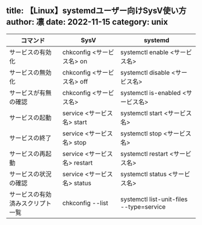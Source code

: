 title: 【Linux】systemdユーザー向けSysV使い方
author: 凛
date: 2022-11-15
category: unix
----
コマンド | SysV | systemd
-- | -- | --
サービスの有効化 | chkconfig <サービス名> on | systemctl enable <サービス名>
サービスの無効化 | chkconfig <サービス名> off | systemctl disable <サービス名>
サービスが有無の確認 | chkconfig <サービス名> | systemctl is-enabled <サービス名>
サービスの起動 | service <サービス名> start | systemctl start <サービス名>
サービスの終了 |  service <サービス名> stop | systemctl stop <サービス名>
サービスの再起動 |  service <サービス名> restart | systemctl restart <サービス名>
サービスの状況の確認 |  service <サービス名> status | systemctl status <サービス名>
サービスの有効済みスクリプト一覧 | chkconfig --list | systemctl list-unit-files --type=service
